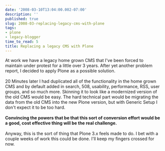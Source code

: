 ```yaml
---
date: '2008-03-10T13:04:00.002-07:00'
description: ''
published: true
slug: 2008-03-replacing-legacy-cms-with-plone
tags:
- plone
- legacy-blogger
time_to_read: 5
title: Replacing a legacy CMS with Plone
---
```


At work we have a legacy home grown CMS that I've been forced to maintain under protest for a little over 3 years.  After yet another problem report, I decided to apply Plone as a possible solution.<br /><br />20 Minutes later I had duplicated all of the functionality in the home grown CMS and by default added in search, 508, usability, performance, RSS, user groups, and so much more.  Skinning it to look like a modernized version of the old CMS would be easy. The hard technical part would be migrating the data from the old CMS into the new Plone version, but with Generic Setup I don't expect it to be too hard. <br /><br /><span style="font-weight: bold;">Convincing the powers that be that this sort of conversion effort would be a good, cost effective thing will be the real challenge.<br /><br /></span>Anyway, this is the sort of thing that Plone 3.x feels made to do.  I bet with a couple weeks of work this could be done.  I'll keep my fingers crossed for now.<span style="font-weight: bold;"><br /></span>